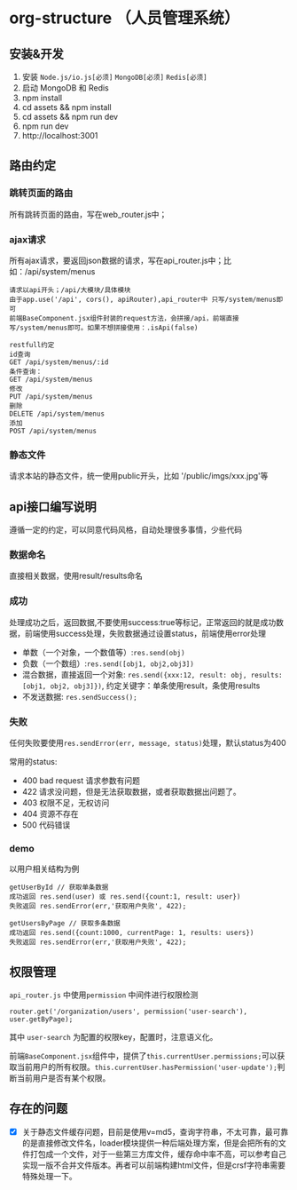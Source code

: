 # org-structure （人员管理系统）

## 安装&开发
1. 安装 `Node.js/io.js[必须]` `MongoDB[必须]` `Redis[必须]`
2. 启动 MongoDB 和 Redis
3. npm install 
4. cd assets && npm install 
5. cd assets && npm run dev
6. npm run dev 
7. http://localhost:3001

## 路由约定
### 跳转页面的路由
所有跳转页面的路由，写在web_router.js中；

### ajax请求
所有ajax请求，要返回json数据的请求，写在api_router.js中；比如：/api/system/menus

```
请求以api开头；/api/大模块/具体模块
由于app.use('/api', cors(), apiRouter),api_router中 只写/system/menus即可
前端BaseComponent.jsx组件封装的request方法，会拼接/api，前端直接写/system/menus即可。如果不想拼接使用：.isApi(false)

restfull约定
id查询
GET /api/system/menus/:id
条件查询：
GET /api/system/menus
修改
PUT /api/system/menus
删除
DELETE /api/system/menus
添加
POST /api/system/menus
```
### 静态文件

请求本站的静态文件，统一使用public开头，比如 '/public/imgs/xxx.jpg'等

## api接口编写说明
遵循一定的约定，可以同意代码风格，自动处理很多事情，少些代码

### 数据命名
直接相关数据，使用result/results命名

### 成功
处理成功之后，返回数据,不要使用success:true等标记，正常返回的就是成功数据，前端使用success处理，失败数据通过设置status，前端使用error处理

- 单数（一个对象，一个数值等）:`res.send(obj)`
- 负数（一个数组）:`res.send([obj1, obj2,obj3])`
- 混合数据，直接返回一个对象: `res.send({xxx:12, result: obj, results: [obj1, obj2, obj3]})`, 约定关键字：单条使用result，条使用results
- 不发送数据: `res.sendSuccess();`

### 失败
任何失败要使用`res.sendError(err, message, status)`处理，默认status为400

常用的status:

- 400 bad request 请求参数有问题
- 422 请求没问题，但是无法获取数据，或者获取数据出问题了。
- 403 权限不足，无权访问
- 404 资源不存在
- 500 代码错误

### demo
以用户相关结构为例

```
getUserById // 获取单条数据
成功返回 res.send(user) 或 res.send({count:1, result: user})
失败返回 res.sendError(err,'获取用户失败', 422);

getUsersByPage // 获取多条数据
成功返回 res.send({count:1000, currentPage: 1, results: users})
失败返回 res.sendError(err,'获取用户失败', 422);
```
## 权限管理
`api_router.js` 中使用`permission` 中间件进行权限检测
```
router.get('/organization/users', permission('user-search'), user.getByPage);
```
其中 `user-search` 为配置的权限key，配置时，注意语义化。

前端`BaseComponent.jsx`组件中，提供了`this.currentUser.permissions;`可以获取当前用户的所有权限。`this.currentUser.hasPermission('user-update');`判断当前用户是否有某个权限。
  
## 存在的问题
- [x] 关于静态文件缓存问题，目前是使用v=md5，查询字符串，不太可靠，最可靠的是直接修改文件名，loader模块提供一种后端处理方案，但是会把所有的文件打包成一个文件，对于一些第三方库文件，缓存命中率不高，可以参考自己实现一版不合并文件版本。再者可以前端构建html文件，但是crsf字符串需要特殊处理一下。
